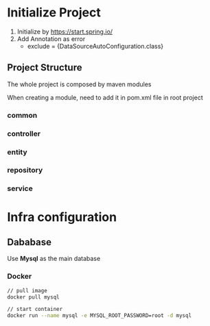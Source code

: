 # Initialize Project

1. Initialize by https://start.spring.io/
2. Add Annotation as error
    - exclude = {DataSourceAutoConfiguration.class}
    
## Project Structure

The whole project is composed by maven modules

When creating a module, need to add it in pom.xml file in root project

### common

### controller

### entity

### repository

### service

# Infra configuration

## Dababase

Use **Mysql** as the main database

### Docker

```bash
// pull image
docker pull mysql

// start container
docker run --name mysql -e MYSQL_ROOT_PASSWORD=root -d mysql
```

